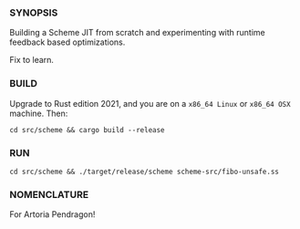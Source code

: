 ### SYNOPSIS

Building a Scheme JIT from scratch and experimenting with runtime
feedback based optimizations.

Fix to learn.

### BUILD

Upgrade to Rust edition 2021, and you are on a `x86_64 Linux`
or `x86_64 OSX` machine. Then:

    cd src/scheme && cargo build --release

### RUN

    cd src/scheme && ./target/release/scheme scheme-src/fibo-unsafe.ss

### NOMENCLATURE

For Artoria Pendragon!
